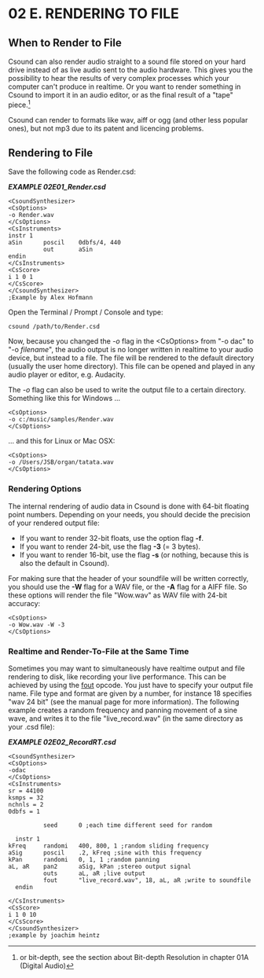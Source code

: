 02 E. RENDERING TO FILE
=======================

When to Render to File
----------------------

Csound can also render audio straight to a sound file stored on your
hard drive instead of as live audio sent to the audio hardware. This
gives you the possibility to hear the results of very complex processes
which your computer can't produce in realtime. Or you want to render
something in Csound to import it in an audio editor, or as the final
result of a "tape" piece.[^1]

Csound can render to formats like wav, aiff or ogg (and other less
popular ones), but not mp3 due to its patent and licencing problems.


Rendering to File
-----------------

Save the following code as Render.csd:

   ***EXAMPLE 02E01\_Render.csd***

~~~
<CsoundSynthesizer>
<CsOptions>
-o Render.wav
</CsOptions>
<CsInstruments>
instr 1
aSin      poscil    0dbfs/4, 440
          out       aSin
endin
</CsInstruments>
<CsScore>
i 1 0 1
</CsScore>
</CsoundSynthesizer>
;Example by Alex Hofmann
~~~

Open the Terminal / Prompt / Console and type:

    csound /path/to/Render.csd

Now, because you changed the *-o* flag in the \<CsOptions\> from \"-o
dac\" to \"-o *filename*\", the audio output is no longer written in
realtime to your audio device, but instead to a file. The file will be
rendered to the default directory (usually the user home directory).
This file can be opened and played in any audio player or editor, e.g.
Audacity.

The *-o* flag can also be used to write the output file to a certain
directory. Something like this for Windows \...

    <CsOptions>
    -o c:/music/samples/Render.wav
    </CsOptions>

\... and this for Linux or Mac OSX:

    <CsOptions>
    -o /Users/JSB/organ/tatata.wav
    </CsOptions>


### Rendering Options

The internal rendering of audio data in Csound is done with 64-bit
floating point numbers. Depending on your needs, you should decide the
precision of your rendered output file:

-   If you want to render 32-bit floats, use the option flag **-f**.
-   If you want to render 24-bit, use the flag **-3** (= 3 bytes).
-   If you want to render 16-bit, use the flag **-s** (or nothing,
    because this is also the default in Csound).

For making sure that the header of your soundfile will be written
correctly, you should use the **-W** flag for a WAV file, or the **-A**
flag for a AIFF file. So these options will render the file \"Wow.wav\"
as WAV file with 24-bit accuracy:

    <CsOptions>
    -o Wow.wav -W -3
    </CsOptions>

### Realtime and Render-To-File at the Same Time

Sometimes you may want to simultaneously have realtime output and file
rendering to disk, like recording your live performance. This can be
achieved by using the
[fout](http://www.csounds.com/manual/html/fout.html)
opcode. You just have to specify your output file name. File type and
format are given by a number, for instance 18 specifies \"wav 24 bit\"
(see the manual page for more information). The following example
creates a random frequency and panning movement of a sine wave, and
writes it to the file \"live\_record.wav\" (in the same directory as
your .csd file):

   ***EXAMPLE 02E02\_RecordRT.csd***

~~~
<CsoundSynthesizer>
<CsOptions>
-odac
</CsOptions>
<CsInstruments>
sr = 44100
ksmps = 32
nchnls = 2
0dbfs = 1

          seed      0 ;each time different seed for random

  instr 1
kFreq     randomi   400, 800, 1 ;random sliding frequency
aSig      poscil    .2, kFreq ;sine with this frequency
kPan      randomi   0, 1, 1 ;random panning
aL, aR    pan2      aSig, kPan ;stereo output signal
          outs      aL, aR ;live output
          fout      "live_record.wav", 18, aL, aR ;write to soundfile
  endin

</CsInstruments>
<CsScore>
i 1 0 10
</CsScore>
</CsoundSynthesizer>
;example by joachim heintz
~~~

[^1]:  or bit-depth, see the section about Bit-depth Resolution in chapter
    01A (Digital Audio)
